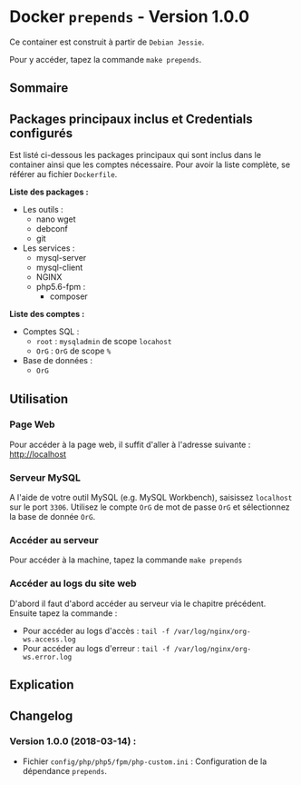 # Docker ``prepends`` - Version 1.0.0

Ce container est construit à partir de ``Debian Jessie``.

Pour y accéder, tapez la commande ``make prepends``.



## Sommaire

[](MakeSummary)



## Packages principaux inclus et Credentials configurés

Est listé ci-dessous les packages principaux qui sont inclus dans le
container ainsi que les comptes nécessaire.
Pour avoir la liste complète, se référer au fichier ``Dockerfile``.

**Liste des packages :**

* Les outils :
	* nano wget
	* debconf
	* git
* Les services :
	* mysql-server
	* mysql-client
	* NGINX
	* php5.6-fpm :
		* composer

**Liste des comptes :**

* Comptes SQL :
	* ``root`` : ``mysqladmin`` de scope `locahost`
	* ``OrG`` : ``OrG`` de scope `%`
* Base de données :
	* ``OrG``



## Utilisation


### Page Web

Pour accéder à la page web, il suffit d'aller à l'adresse suivante :
[http://localhost](http://localhost)



### Serveur MySQL

A l'aide de votre outil MySQL (e.g. MySQL Workbench), saisissez ``localhost``
sur le port ``3306``. Utilisez le compte `OrG` de mot de passe `OrG` et
sélectionnez la base de donnée `OrG`.



### Accéder au serveur

Pour accéder à la machine, tapez la commande ``make prepends``



### Accéder au logs du site web

D'abord il faut d'abord accéder au serveur via le chapitre précédent.
Ensuite tapez la commande :

* Pour accéder au logs d'accès : ``tail -f /var/log/nginx/org-ws.access.log``
* Pour accéder au logs d'erreur : ``tail -f /var/log/nginx/org-ws.error.log``



## Explication



## Changelog


### Version 1.0.0 (2018-03-14) :

- Fichier ``config/php/php5/fpm/php-custom.ini`` : Configuration de la dépendance `prepends`.






[!ADDED]:#
[!FIXED]:#
[!CHANGED]:#
[!REMOVED]:#
[!SECURITY]:#
[!DEPRECATED]:#
[!OTHER]:#
[!BUGFIX]:#
